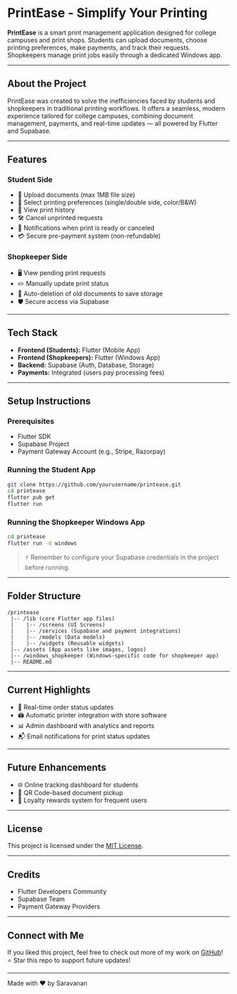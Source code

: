 # PrintEase - Simplify Your Printing

**PrintEase** is a smart print management application designed for college campuses and print shops. Students can upload documents, choose printing preferences, make payments, and track their requests. Shopkeepers manage print jobs easily through a dedicated Windows app.

---

## About the Project
PrintEase was created to solve the inefficiencies faced by students and shopkeepers in traditional printing workflows. It offers a seamless, modern experience tailored for college campuses, combining document management, payments, and real-time updates — all powered by Flutter and Supabase.

---

## Features

### Student Side
- 📄 Upload documents (max 1MB file size)
- 🌟 Select printing preferences (single/double side, color/B&W)
- 📜 View print history
- 🛠️ Cancel unprinted requests
- 🔔 Notifications when print is ready or canceled
- 💳 Secure pre-payment system (non-refundable)

### Shopkeeper Side
- 🖥️ View pending print requests
- ✏️ Manually update print status
- 🧹 Auto-deletion of old documents to save storage
- 🛡️ Secure access via Supabase

---

## Tech Stack
- **Frontend (Students):** Flutter (Mobile App)
- **Frontend (Shopkeepers):** Flutter (Windows App)
- **Backend:** Supabase (Auth, Database, Storage)
- **Payments:** Integrated (users pay processing fees)

---

## Setup Instructions

### Prerequisites
- Flutter SDK
- Supabase Project
- Payment Gateway Account (e.g., Stripe, Razorpay)

### Running the Student App
```bash
git clone https://github.com/yourusername/printease.git
cd printease
flutter pub get
flutter run
```

### Running the Shopkeeper Windows App
```bash
cd printease
flutter run -d windows
```

> ⚡ Remember to configure your Supabase credentials in the project before running.

---

## Folder Structure
```
/printease
 |-- /lib (core Flutter app files)
 |    |-- /screens (UI Screens)
 |    |-- /services (Supabase and payment integrations)
 |    |-- /models (Data models)
 |    |-- /widgets (Reusable widgets)
 |-- /assets (App assets like images, logos)
 |-- /windows_shopkeeper (Windows-specific code for shopkeeper app)
 |-- README.md
```

---


## Current Highlights
- 🔄 Real-time order status updates
- 🖨️ Automatic printer integration with store software
- 📊 Admin dashboard with analytics and reports
- 📬 Email notifications for print status updates

---

## Future Enhancements
- 🌐 Online tracking dashboard for students
- 🔹 QR Code-based document pickup
- 🎁 Loyalty rewards system for frequent users

---

## License

This project is licensed under the [MIT License](LICENSE).

---

## Credits

- Flutter Developers Community
- Supabase Team
- Payment Gateway Providers

---

## Connect with Me

If you liked this project, feel free to check out more of my work on [GitHub](https://github.com/yourusername)!  
⭐ Star this repo to support future updates!

---

Made with ❤️ by Saravanan


